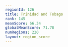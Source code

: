 ```yaml
---
regionId: 126
title: Trinidad and Tobago
rank: 145
meanScore: 66.34
globalMeanScore: 71.78
numRegions: 220
layout: region_score
---
```

